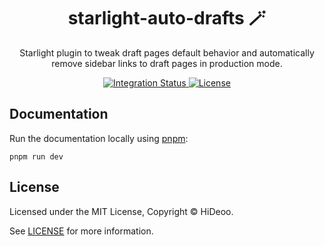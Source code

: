 <div align="center">
  <h1>starlight-auto-drafts 🪄</h1>
  <p>Starlight plugin to tweak draft pages default behavior and automatically remove sidebar links to draft pages in production mode.</p>
</div>

<div align="center">
  <a href="https://github.com/HiDeoo/starlight-auto-drafts/actions/workflows/integration.yml">
    <img alt="Integration Status" src="https://github.com/HiDeoo/starlight-auto-drafts/actions/workflows/integration.yml/badge.svg" />
  </a>
  <a href="https://github.com/HiDeoo/starlight-auto-drafts/blob/main/LICENSE">
    <img alt="License" src="https://badgen.net/github/license/HiDeoo/starlight-auto-drafts" />
  </a>
  <br />
</div>

## Documentation

Run the documentation locally using [pnpm](https://pnpm.io):

```shell
pnpm run dev
```

## License

Licensed under the MIT License, Copyright © HiDeoo.

See [LICENSE](https://github.com/HiDeoo/starlight-auto-drafts/blob/main/LICENSE) for more information.
